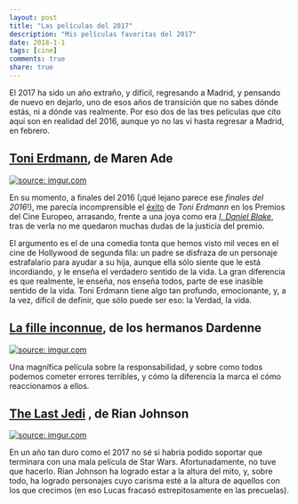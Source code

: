 ```yaml
---
layout: post
title: "Las películas del 2017"
description: "Mis películas favoritas del 2017"
date: 2018-1-1
tags: [cine]
comments: true
share: true
---
```


El 2017 ha sido un año extraño, y difícil, regresando a Madrid, y pensando de nuevo en dejarlo, uno de esos años de transición que no sabes dónde estás, ni a dónde vas realmente. Por eso dos de las tres películas que cito aquí son en realidad del 2016, aunque yo no las vi hasta regresar a Madrid, en febrero.

## [Toni Erdmann](http://www.imdb.com/title/tt4048272/), de Maren Ade ##

<a href="https://imgur.com/WBhl1yp"><img src="https://i.imgur.com/WBhl1yp.jpg" title="source: imgur.com" /></a>

En su momento, a finales del 2016 (¡qué lejano parece ese *finales del 2016*!), me parecía incomprensible el [éxito](https://elpais.com/cultura/2016/12/10/actualidad/1481407760_873774.html) de *Toni Erdmann* en los Premios del Cine Europeo, arrasando, frente a una joya como era [*I, Daniel Blake*](http://www.imdb.com/title/tt5168192/), tras de verla no me quedaron muchas dudas de la justicia del premio.

El argumento es el de una comedia tonta que hemos visto mil veces en el cine de Hollywood de segunda fila: un padre se disfraza de un personaje estrafalario para ayudar a su hija, aunque ella sólo siente que le está incordiando, y le enseña el verdadero sentido de la vida. La gran diferencia es que realmente, le enseña, nos enseña todos, parte de ese inasible sentido de la vida. Toni Erdmann tiene algo tan profundo, emocionante, y, a la vez, difícil de definir, que sólo puede ser eso: la Verdad, la vida.

## [La fille inconnue](http://www.imdb.com/title/tt4630550/), de los hermanos Dardenne ##

<a href="https://imgur.com/9WBqw4k"><img src="https://i.imgur.com/9WBqw4k.jpg" title="source: imgur.com" /></a>

Una magnífica película sobre la responsabilidad, y sobre como todos podemos cometer errores terribles, y cómo la diferencia la marca el cómo reaccionamos a ellos.

## [The Last Jedi](https://en.wikipedia.org/wiki/Star_Wars:_The_Last_Jedi) , de Rian Johnson ##

<a href="https://imgur.com/lieTRFp"><img src="https://i.imgur.com/lieTRFp.jpg" title="source: imgur.com" /></a>

En un año tan duro como el 2017 no sé si habría podido soportar que terminara con una mala película de Star Wars. Afortunadamente, no tuve que hacerlo. Rian Johnson ha logrado estar a la altura del mito, y, sobre todo, ha logrado personajes cuyo carisma esté a la altura de aquellos con los que crecimos (en eso Lucas fracasó estrepitosamente en las precuelas).
